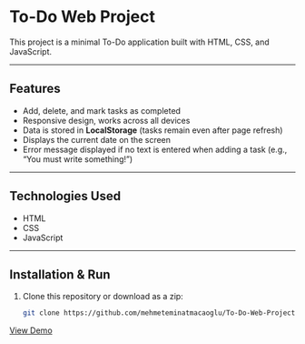 # To-Do Web Project

This project is a minimal To-Do application built with HTML, CSS, and JavaScript.

---

## Features

- Add, delete, and mark tasks as completed  
- Responsive design, works across all devices  
- Data is stored in **LocalStorage** (tasks remain even after page refresh)  
- Displays the current date on the screen  
- Error message displayed if no text is entered when adding a task (e.g., “You must write something!”)  

---

## Technologies Used

- HTML  
- CSS  
- JavaScript  

---

## Installation & Run

1. Clone this repository or download as a zip:  
   ```bash
   git clone https://github.com/mehmeteminatmacaoglu/To-Do-Web-Project.git
   ```
   
[View Demo](https://mehmeteminatmacaoglu.github.io/To-Do-Web-Project/)
